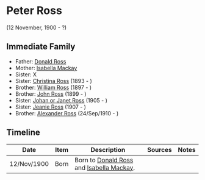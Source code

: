 ﻿---
layout: person
subject_key: i67099773
permalink: /people/i67099773
---

# Peter Ross
(12 November, 1900 - ?)

## Immediate Family

* Father: [Donald Ross](./@16842942@-donald-ross-b-d.md)
* Mother: [Isabella Mackay](./@89807594@-isabella-mackay-b-d.md)
* Sister: X
* Sister: [Christina Ross](./@10478196@-christina-ross-b1893-d.md) (1893 - )
* Brother: [William Ross](./@21369571@-william-ross-b1897-d.md) (1897 - )
* Brother: [John Ross](./@35298145@-john-ross-b1899-d.md) (1899 - )
* Sister: [Johan or Janet Ross](./@18017632@-johan-or-janet-ross-b1905-d.md) (1905 - )
* Sister: [Jeanie Ross](./@71751658@-jeanie-ross-b1907-d.md) (1907 - )
* Brother: [Alexander Ross](./@52064896@-alexander-ross-b1910-9-24-d.md) (24/Sep/1910 - )

## Timeline

Date | Item | Description | Sources | Notes
---|---|---|---|---
12/Nov/1900 | Born | Born to [Donald Ross](./@16842942@-donald-ross-b-d.md) and [Isabella Mackay](./@89807594@-isabella-mackay-b-d.md). |  | 

